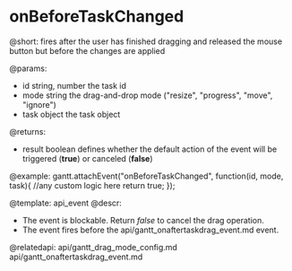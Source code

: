onBeforeTaskChanged
=============

@short: fires after the user has finished dragging and released the mouse button but before the changes are applied


@params:

- id	string, number	the task id
- mode	string 	the drag-and-drop mode ("resize", "progress", "move", "ignore")
- task  object	the task object

@returns:  
  - result     boolean       defines whether the default action of the event will be triggered (<b>true</b>) or canceled (<b>false</b>) 
 
@example:
gantt.attachEvent("onBeforeTaskChanged", function(id, mode, task){
    //any custom logic here
	return true;
});

@template:	api_event
@descr:

- The event is blockable. Return *false* to cancel the drag operation.
- The event fires before the api/gantt_onaftertaskdrag_event.md event.

@relatedapi:
	api/gantt_drag_mode_config.md
	api/gantt_onaftertaskdrag_event.md

